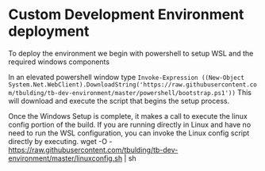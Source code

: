 # Custom Development Environment deployment

To deploy the environment we begin with powershell to setup WSL and the required windows components

In an elevated powershell window type 
`Invoke-Expression ((New-Object System.Net.WebClient).DownloadString('https://raw.githubusercontent.com/tbulding/tb-dev-environment/master/powershell/bootstrap.ps1'))`
This will download and execute the script that begins the setup process.

Once the Windows Setup is complete, it makes a call to execute the linux config portion of the build.
If you are running directly in Linux and have no need to run the WSL configuration, you can invoke the Linux config script directly by executing.
wget -O - https://raw.githubusercontent.com/tbulding/tb-dev-environment/master/linuxconfig.sh | sh
